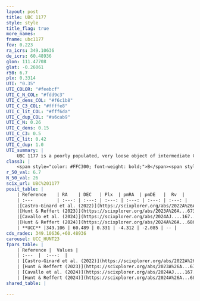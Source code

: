 ```yaml
---
layout: post
title: UBC 1177
style: style
title_flag: true
more_names: 
fname: ubc1177
fov: 0.223
ra_icrs: 349.10636
de_icrs: 60.48936
glon: 111.47708
glat: -0.26061
r50: 6.7
plx: 0.3314
UTI: "0.35"
UTI_COLOR: "#feebcf"
UTI_C_N_COL: "#fdd9c3"
UTI_C_dens_COL: "#f6c1b8"
UTI_C_C3_COL: "#ffffe8"
UTI_C_lit_COL: "#fff6da"
UTI_C_dup_COL: "#a6cab9"
UTI_C_N: 0.26
UTI_C_dens: 0.15
UTI_C_C3: 0.5
UTI_C_lit: 0.42
UTI_C_dup: 1.0
UTI_summary: |
    UBC 1177 is a poorly populated, very loose object of intermediate C3 quality. It was recently reported in the literature.
class3: |
    <span style="color: #FFC300; font-weight: bold;">B</span><span style="color: #FFC300; font-weight: bold;">B</span>
r_50_val: 6.7
N_50_val: 26
scix_url: UBC%201177
posit_table: |
    | Reference    | RA    | DEC   | Plx  | pmRA  | pmDE   |  Rv  |
    | :---         | :---: | :---: | :---: | :---: | :---: | :---: |
    |[Castro-Ginard et al. (2022)](https://scixplorer.org/abs/2022A%26A...661A.118C) | 349.15 | 60.48 | 0.33 | -4.33 | -2.09 | -- |
    |[Hunt & Reffert (2023)](https://scixplorer.org/abs/2023A%26A...673A.114H) | 349.096 | 60.464 | 0.327 | -4.338 | -2.096 | -- |
    |[Cavallo et al. (2024)](https://scixplorer.org/abs/2024AJ....167...12C) | 349.119 | 60.469 | 0.326 | -- | -- | -- |
    |[Hunt & Reffert (2024)](https://scixplorer.org/abs/2024A%26A...686A..42H) | 349.096 | 60.464 | 0.327 | -4.338 | -2.096 | -- |
    | **UCC** |349.106 | 60.489 | 0.331 | -4.312 | -2.085 | -- | 
cds_radec: 349.10636,+60.48936
carousel: UCC_HUNT23
fpars_table: |
    | Reference |  Values |
    | :---  |  :---:  |
    | [Castro-Ginard et al. (2022)](https://scixplorer.org/abs/2022A%26A...661A.118C) | `AV=1.958, Dist=3191, logAge=7.253` |
    | [Hunt & Reffert (2023)](https://scixplorer.org/abs/2023A%26A...673A.114H) | `AV50=2.039, diffAV50=1.568, MOD50=12.253, logAge50=7.447` |
    | [Cavallo et al. (2024)](https://scixplorer.org/abs/2024AJ....167...12C) | `AV50=1.99, dMod50=12.04, logAge50=7.68, [Fe/H]50=0.59` |
    | [Hunt & Reffert (2024)](https://scixplorer.org/abs/2024A%26A...686A..42H) | `MassJ=457.224` |
shared_table: |
    
---
```

